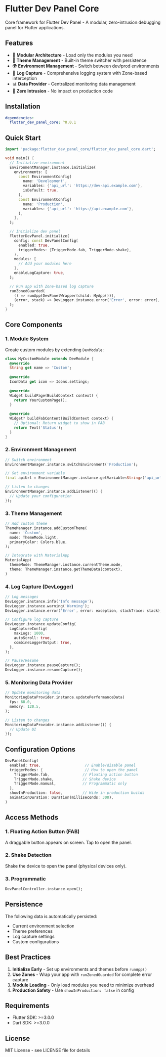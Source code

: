 # Flutter Dev Panel Core

Core framework for Flutter Dev Panel - A modular, zero-intrusion debugging panel for Flutter applications.

## Features

- 🔌 **Modular Architecture** - Load only the modules you need
- 🎨 **Theme Management** - Built-in theme switcher with persistence
- 🌍 **Environment Management** - Switch between dev/prod environments
- 📝 **Log Capture** - Comprehensive logging system with Zone-based interception
- 📊 **Data Provider** - Centralized monitoring data management
- 🎯 **Zero Intrusion** - No impact on production code

## Installation

```yaml
dependencies:
  flutter_dev_panel_core: ^0.0.1
```

## Quick Start

```dart
import 'package:flutter_dev_panel_core/flutter_dev_panel_core.dart';

void main() {
  // Initialize environment
  EnvironmentManager.instance.initialize(
    environments: [
      const EnvironmentConfig(
        name: 'Development',
        variables: {'api_url': 'https://dev-api.example.com'},
        isDefault: true,
      ),
      const EnvironmentConfig(
        name: 'Production',
        variables: {'api_url': 'https://api.example.com'},
      ),
    ],
  );

  // Initialize dev panel
  FlutterDevPanel.initialize(
    config: const DevPanelConfig(
      enabled: true,
      triggerModes: {TriggerMode.fab, TriggerMode.shake},
    ),
    modules: [
      // Add your modules here
    ],
    enableLogCapture: true,
  );

  // Run app with Zone-based log capture
  runZonedGuarded(
    () => runApp(DevPanelWrapper(child: MyApp())),
    (error, stack) => DevLogger.instance.error('Error', error: error),
  );
}
```

## Core Components

### 1. Module System

Create custom modules by extending `DevModule`:

```dart
class MyCustomModule extends DevModule {
  @override
  String get name => 'Custom';
  
  @override
  IconData get icon => Icons.settings;
  
  @override
  Widget buildPage(BuildContext context) {
    return YourCustomPage();
  }
  
  @override
  Widget? buildFabContent(BuildContext context) {
    // Optional: Return widget to show in FAB
    return Text('Status');
  }
}
```

### 2. Environment Management

```dart
// Switch environment
EnvironmentManager.instance.switchEnvironment('Production');

// Get environment variable
final apiUrl = EnvironmentManager.instance.getVariable<String>('api_url');

// Listen to changes
EnvironmentManager.instance.addListener(() {
  // Update your configuration
});
```

### 3. Theme Management

```dart
// Add custom theme
ThemeManager.instance.addCustomTheme(
  name: 'Custom',
  mode: ThemeMode.light,
  primaryColor: Colors.blue,
);

// Integrate with MaterialApp
MaterialApp(
  themeMode: ThemeManager.instance.currentTheme.mode,
  theme: ThemeManager.instance.getThemeData(context),
)
```

### 4. Log Capture (DevLogger)

```dart
// Log messages
DevLogger.instance.info('Info message');
DevLogger.instance.warning('Warning');
DevLogger.instance.error('Error', error: exception, stackTrace: stack);

// Configure log capture
DevLogger.instance.updateConfig(
  LogCaptureConfig(
    maxLogs: 1000,
    autoScroll: true,
    combineLoggerOutput: true,
  ),
);

// Pause/Resume
DevLogger.instance.pauseCapture();
DevLogger.instance.resumeCapture();
```

### 5. Monitoring Data Provider

```dart
// Update monitoring data
MonitoringDataProvider.instance.updatePerformanceData(
  fps: 60.0,
  memory: 120.5,
);

// Listen to changes
MonitoringDataProvider.instance.addListener(() {
  // Update UI
});
```

## Configuration Options

```dart
DevPanelConfig(
  enabled: true,                    // Enable/disable panel
  triggerModes: {                   // How to open the panel
    TriggerMode.fab,               // Floating action button
    TriggerMode.shake,             // Shake device
    TriggerMode.manual,            // Programmatic only
  },
  showInProduction: false,         // Hide in production builds
  animationDuration: Duration(milliseconds: 300),
)
```

## Access Methods

### 1. Floating Action Button (FAB)
A draggable button appears on screen. Tap to open the panel.

### 2. Shake Detection
Shake the device to open the panel (physical devices only).

### 3. Programmatic
```dart
DevPanelController.instance.open();
```

## Persistence

The following data is automatically persisted:
- Current environment selection
- Theme preferences  
- Log capture settings
- Custom configurations

## Best Practices

1. **Initialize Early** - Set up environments and themes before `runApp()`
2. **Use Zones** - Wrap your app with `runZonedGuarded` for complete error capture
3. **Module Loading** - Only load modules you need to minimize overhead
4. **Production Safety** - Use `showInProduction: false` in config

## Requirements

- Flutter SDK: >=3.0.0
- Dart SDK: >=3.0.0

## License

MIT License - see LICENSE file for details